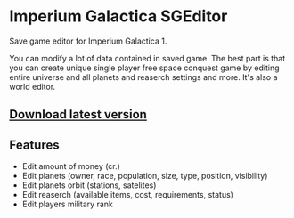 # Imperium Galactica SGEditor
Save game editor for Imperium Galactica 1.

You can modify a lot of data contained in saved game.
The best part is that you can create unique single player free space conquest game by editing entire universe and all planets and reaserch settings and more. 
It's also a world editor.

## [Download latest version](https://github.com/Reken41/ImperiumGalacticaSGEditor/raw/master/ImperiumGalacticaEditor.7z)

## Features

* Edit amount of money (cr.)
* Edit planets (owner, race, population, size, type, position, visibility)
* Edit planets orbit (stations, satelites)
* Edit reaserch (available items, cost, requirements, status)
* Edit players military rank
